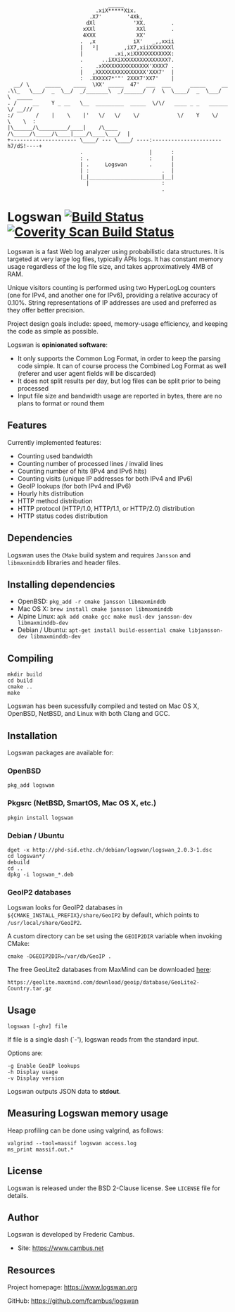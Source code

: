 ```
                                _____
                            .xiX*****Xix.
                          .X7'        '4Xk,
                         dXl            'XX.        .
                        xXXl             XXl        .
                        4XXX             XX'
                       .  ,x            iX'   _,,xxii
                       |   ²|        ,iX7,xiiXXXXXXXl
                       |          .xi,xiXXXXXXXXXXXX:
                       .      ..iXXiXXXXXXXXXXXXXXX7.
                       .    .xXXXXXXXXXXXXXXX'XXXX7 .
                       |   ,XXXXXXXXXXXXXXXX'XXX7'  |
                       :  .XXXXX7*'"' 2XXX7'XX7'    |
  __/ \     _____    ____  \XX' _____  47'  ___  ___      _____     __
.\\_   \___/  _  \__/  _/_______\  _/______/  /  \  \____/  _  \___/  \  _____
. /     __    Y _ __   \__  _________  _____  \/\/   ____ _ _   ______ \/ __///
:/       /    |    \    |'   \/   \/    \/            \/    Y    \/   \    \  :
|\______/\_________/____|    /\____     /\_____/\_____/\____|____/\____\___/  |
+--------------------- \____/ --- \____/ ----:----------------------h7/dS!----+
                       .                     |      :
                       : .                   :      |
                       | .     Logswan       .      |
                       | :                       .  |
                       |_|_______________________|__|
                         |                       :
                                                 .
```
# Logswan [![Build Status][1]][2] [![Coverity Scan Build Status][3]][4]

Logswan is a fast Web log analyzer using probabilistic data structures. It is
targeted at very large log files, typically APIs logs. It has constant memory
usage regardless of the log file size, and takes approximatively 4MB of RAM.

Unique visitors counting is performed using two HyperLogLog counters (one for
IPv4, and another one for IPv6), providing a relative accuracy of 0.10%.
String representations of IP addresses are used and preferred as they offer
better precision.

Project design goals include: speed, memory-usage efficiency, and keeping the
code as simple as possible.

Logswan is **opinionated software**:

- It only supports the Common Log Format, in order to keep the parsing code
  simple. It can of course process the Combined Log Format as well (referer
  and user agent fields will be discarded)
- It does not split results per day, but log files can be split prior to
  being processed
- Input file size and bandwidth usage are reported in bytes, there are no
  plans to format or round them

## Features

Currently implemented features:

- Counting used bandwidth
- Counting number of processed lines / invalid lines
- Counting number of hits (IPv4 and IPv6 hits)
- Counting visits (unique IP addresses for both IPv4 and IPv6)
- GeoIP lookups (for both IPv4 and IPv6)
- Hourly hits distribution
- HTTP method distribution
- HTTP protocol (HTTP/1.0, HTTP/1.1, or HTTP/2.0) distribution
- HTTP status codes distribution

## Dependencies

Logswan uses the `CMake` build system and requires `Jansson` and `libmaxminddb`
libraries and header files.

## Installing dependencies

- OpenBSD: `pkg_add -r cmake jansson libmaxminddb`
- Mac OS X: `brew install cmake jansson libmaxminddb`
- Alpine Linux: `apk add cmake gcc make musl-dev jansson-dev libmaxminddb-dev`
- Debian / Ubuntu: `apt-get install build-essential cmake libjansson-dev libmaxminddb-dev`

## Compiling

	mkdir build
	cd build
	cmake ..
	make

Logswan has been sucessfully compiled and tested on Mac OS X, OpenBSD, NetBSD,
and Linux with both Clang and GCC.

## Installation

Logswan packages are available for:

### OpenBSD

	pkg_add logswan

### Pkgsrc (NetBSD, SmartOS, Mac OS X, etc.)

	pkgin install logswan

### Debian / Ubuntu

	dget -x http://phd-sid.ethz.ch/debian/logswan/logswan_2.0.3-1.dsc
	cd logswan*/
	debuild
	cd ..
	dpkg -i logswan_*.deb

### GeoIP2 databases

Logswan looks for GeoIP2 databases in `${CMAKE_INSTALL_PREFIX}/share/GeoIP2` by
default, which points to `/usr/local/share/GeoIP2`.

A custom directory can be set using the `GEOIP2DIR` variable when invoking
CMake:

	cmake -DGEOIP2DIR=/var/db/GeoIP .

The free GeoLite2 databases from MaxMind can be downloaded [here][5]:

	https://geolite.maxmind.com/download/geoip/database/GeoLite2-Country.tar.gz

## Usage

	logswan [-ghv] file

If file is a single dash (`-'), logswan reads from the standard input.

Options are:

	-g Enable GeoIP lookups
	-h Display usage
	-v Display version

Logswan outputs JSON data to **stdout**.

## Measuring Logswan memory usage

Heap profiling can be done using valgrind, as follows:

	valgrind --tool=massif logswan access.log
	ms_print massif.out.*

## License

Logswan is released under the BSD 2-Clause license. See `LICENSE` file for
details.

## Author

Logswan is developed by Frederic Cambus.

- Site: https://www.cambus.net

## Resources

Project homepage: https://www.logswan.org

GitHub: https://github.com/fcambus/logswan

[1]: https://api.travis-ci.org/fcambus/logswan.png?branch=master
[2]: https://travis-ci.org/fcambus/logswan
[3]: https://scan.coverity.com/projects/10944/badge.svg
[4]: https://scan.coverity.com/projects/10944
[5]: https://dev.maxmind.com/geoip/geoip2/geolite2/
